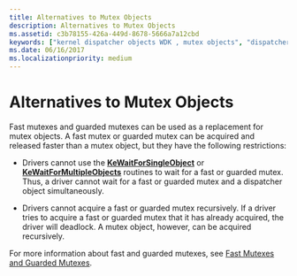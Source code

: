```yaml
---
title: Alternatives to Mutex Objects
description: Alternatives to Mutex Objects
ms.assetid: c3b78155-426a-449d-8678-5666a7a12cbd
keywords: ["kernel dispatcher objects WDK , mutex objects", "dispatcher objects WDK kernel , mutex objects", "mutex objects WDK kernel", "fast mutexes WDK kernel", "guarded mutexes WDK kernel"]
ms.date: 06/16/2017
ms.localizationpriority: medium
---
```


# Alternatives to Mutex Objects


Fast mutexes and guarded mutexes can be used as a replacement for mutex objects. A fast mutex or guarded mutex can be acquired and released faster than a mutex object, but they have the following restrictions:

-   Drivers cannot use the [**KeWaitForSingleObject**](https://docs.microsoft.com/windows-hardware/drivers/ddi/wdm/nf-wdm-kewaitforsingleobject) or [**KeWaitForMultipleObjects**](https://docs.microsoft.com/windows-hardware/drivers/ddi/wdm/nf-wdm-kewaitformultipleobjects) routines to wait for a fast or guarded mutex. Thus, a driver cannot wait for a fast or guarded mutex and a dispatcher object simultaneously.

-   Drivers cannot acquire a fast or guarded mutex recursively. If a driver tries to acquire a fast or guarded mutex that it has already acquired, the driver will deadlock. A mutex object, however, can be acquired recursively.

For more information about fast and guarded mutexes, see [Fast Mutexes and Guarded Mutexes](fast-mutexes-and-guarded-mutexes.md).

 

 




